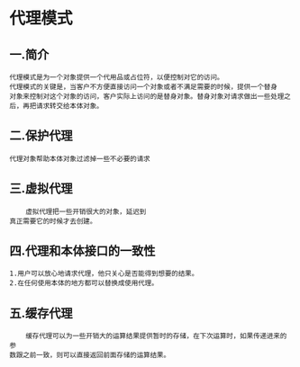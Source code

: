 # 代理模式
## 一.简介
    代理模式是为一个对象提供一个代用品或占位符，以便控制对它的访问。
    代理模式的关键是，当客户不方便直接访问一个对象或者不满足需要的时候，提供一个替身
    对象来控制对这个对象的访问，客户实际上访问的是替身对象。替身对象对请求做出一些处理之
    后，再把请求转交给本体对象。
## 二.保护代理
    代理对象帮助本体对象过滤掉一些不必要的请求
## 三.虚拟代理
        虚拟代理把一些开销很大的对象，延迟到
    真正需要它的时候才去创建。
## 四.代理和本体接口的一致性
    1.用户可以放心地请求代理，他只关心是否能得到想要的结果。
    2.在任何使用本体的地方都可以替换成使用代理。
## 五.缓存代理
        缓存代理可以为一些开销大的运算结果提供暂时的存储，在下次运算时，如果传递进来的参
    数跟之前一致，则可以直接返回前面存储的运算结果。